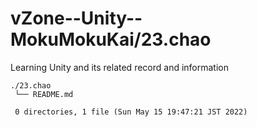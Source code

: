 # vZone--Unity--MokuMokuKai/23.chao

Learning Unity and its related record and information

    ./23.chao
     └── README.md
     
     0 directories, 1 file (Sun May 15 19:47:21 JST 2022)

